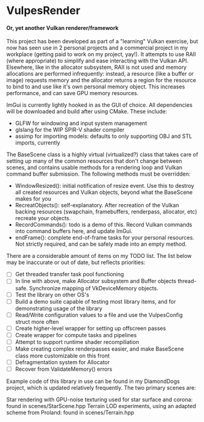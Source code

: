 # VulpesRender
#### Or, yet another Vulkan renderer/framework

This project has been developed as part of a "learning" Vulkan exercise, but now has seen use 
in 2 personal projects and a commercial project in my workplace (getting paid to work on my
project, yay!). It attempts to use RAII (where appropriate) to simplify and ease interacting
with the Vulkan API. Elsewhere, like in the allocator subsystem, RAII is not used and memory 
allocations are performed infrequently: instead, a resource (like a buffer or image) requests
memory and the allocator returns a region for the resource to bind to and use like it's own
personal memory object. This increases performance, and can save GPU memory resources.

ImGui is currently lightly hooked in as the GUI of choice. All dependencies will be downloaded
and build after using CMake. These include:

- GLFW for windowing and input system management
- glslang for the WIP SPIR-V shader compiler
- assimp for importing models: defaults to only supporting OBJ and STL imports, currently

The BaseScene class is a highly virtual (virtualized?) class that takes care of setting up many of
the common resources that don't change between scenes, and contains usable methods for a rendering
loop and Vulkan command buffer submission. The following methods must be overridden:

- WindowResized(): initial notification of resize event. Use this to destroy all created resources and Vulkan objects, beyond what the BaseScene makes for you
- RecreatObjects(): self-explanatory. After recreation of the Vulkan backing resources (swapchain, framebuffers, renderpass, allocator, etc) recreate your objects.
- RecordCommands(): todo is a demo of this. Record Vulkan commands into command buffers here, and update ImGui.
- endFrame(): complete end-of-frame tasks for your personal resources. Not strictly required, and can be safely made into an empty method.

There are a considerable amount of items on my TODO list. The list below may be inaccurate or out of date, but reflects priorities:

- [ ] Get threaded transfer task pool functioning
- [ ] In line with above, make Allocator subsystem and Buffer objects thread-safe. Synchronize mapping of VkDeviceMemory objects.
- [ ] Test the library on other OS's
- [ ] Build a demo suite capable of testing most library items, and for demonstrating usage of the library
- [ ] Read/Write configuration values to a file and use the VulpesConfig struct more often
- [ ] Create higher-level wrapper for setting up offscreen passes
- [ ] Create wrapper for compute tasks and pipelines
- [ ] Attempt to support runtime shader recompiliation
- [ ] Make creating complex renderpasses easier, and make BaseScene class more customizable on this front
- [ ] Defragmentation system for Allocator
- [ ] Recover from ValidateMemory() errors

Example code of this library in use can be found in my DiamondDogs project, which is updated relatively frequently. The two primary scenes are:

Star rendering with GPU-noise texturing used for star surface and corona: found in scenes/StarScene.hpp
Terrain LOD experiments, using an adapted scheme from Proland: found in scenes/Terrain.hpp